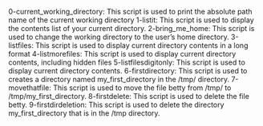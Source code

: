 0-current_working_directory: This script is used to print the absolute path name of the current working directory
1-listit: This script is used to display the contents list of your current directory.
2-bring_me_home: This script is used to change the working directory to the user’s home directory.
3-listfiles: This script is used to display current directory contents in a long format
4-listmorefiles: This script is used to display current directory contents, including hidden files
5-listfilesdigitonly: This script is used to display current directory contents.
6-firstdirectory: This script is used to creates a directory named my_first_directory in the /tmp/ directory.
7-movethatfile: This script is used to move the file betty from /tmp/ to /tmp/my_first_directory.
8-firstdelete: This script is used to delete the file betty.
9-firstdirdeletion: This script is used to delete the directory my_first_directory that is in the /tmp directory.
